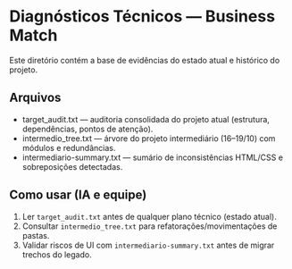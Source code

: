 # Diagnósticos Técnicos — Business Match

Este diretório contém a base de evidências do estado atual e histórico do projeto.

## Arquivos
- target_audit.txt — auditoria consolidada do projeto atual (estrutura, dependências, pontos de atenção).
- intermedio_tree.txt — árvore do projeto intermediário (16–19/10) com módulos e redundâncias.
- intermediario-summary.txt — sumário de inconsistências HTML/CSS e sobreposições detectadas.

## Como usar (IA e equipe)
1) Ler `target_audit.txt` antes de qualquer plano técnico (estado atual).
2) Consultar `intermedio_tree.txt` para refatorações/movimentações de pastas.
3) Validar riscos de UI com `intermediario-summary.txt` antes de migrar trechos do legado.
